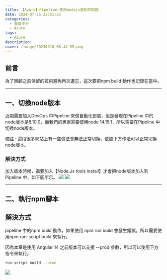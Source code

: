 ```yaml
---
title: 【Azure】Pipeline-使用nodejs遇到的問題
date: 2024-07-26 23:51:23
categories: 
  - 雲端平台
  - Azure
tags: 
  - Azure
description:
cover: /image/20230310_08-44-55.png
---
```


## 前言
為了回顧之前保留的技術避免再次遺忘，這次要把npm build 動作也記錄在當中。

---

## 一、切換node版本
近期需要加入DevOps 中Pipeline 來做自動化部屬，但是發現在Pipeline 中的node版本是8.10.0，而我們的專案需要使用node 14.15.1，所以需要在Pipeline 中切換node版本。

備註 : 這段很多網站上有一些做法會無法正常切換，依據下方作法可以正常切換node版本。

### 解決方式
加入版本時候，需要加入【Node.Js tools install】才會把node版本加入到Pipeline 中，如下圖所示。
![](/image/20231127_22-29-14.png)
![](/image/20231127_22-29-22.png)



---
## 二、執行npm腳本
## 解決方式
pipeline 中的npm build 動作，如果使用 npm run build 會發生錯誤，所以需要使用npm run-script build 來執行。

因為本章是使用 Angular 14 之前版本可以支援 --prod 參數，所以可以使用下方指令來執行。

```bash
run-script build --prod
```

![](/image/20231127_22-34-12.png)